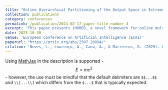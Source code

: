```yaml
---
title: "Online Hierarchical Partitioning of the Output Space in Extreme Multi-Label Data Streams"
collection: publications
category: conferences
permalink: /publication/2024-02-17-paper-title-number-4
excerpt: 'This paper presents iHOMER, a novel framework for online multi-label learning in dynamic environments. iHOMER is the first incremental, drift-aware algorithm that partitions the label space into correlated clusters without requiring predefined hierarchies. It adapts to concept drift over time, balances scalability and predictive performance, and employs statistical tests to guide both splitting and merging of label clusters.'
date: 2025-10-30
venue: 'European Conference on Artificial Intelligence (ECAI)'
paperurl: "https://arxiv.org/abs/2507.20894/"
citation: 'Neves, L., Lourenço, A., Cano, A., & Marreiros, G. (2025). Online hierarchical partitioning of the output space in extreme multi-label data streams. GECAD, ISEP, Polytechnic of Porto; Virginia Tech.'
---
```


Using [MathJax](https://www.mathjax.org/) in the description is supported - $$E=mc^2$$ - however, the use must be mindful that the default delimiters are `$$...$$` and `\\[...\\]` which differs from the `$...$` that is typically expected.
